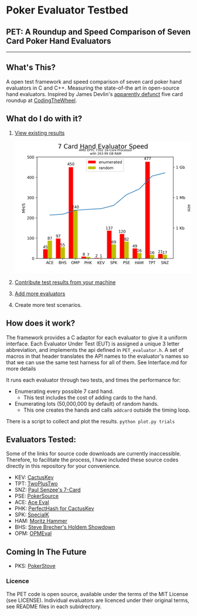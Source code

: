 Poker Evaluator Testbed 
==================

## PET: A Roundup and Speed Comparison of Seven Card Poker Hand Evaluators

---------------------------------------------

## What's This?
A open test framework and speed comparison of seven card poker hand evaluators in C and C++.  Measuring the state-of-the art in open-source hand evaluators.  Inspired by James Devlin's [apparently defunct](http://www.codingthewheel.com/archives/poker-hand-evaluator-roundup)
 five card roundup at [CodingTheWheel](https://web.archive.org/web/20140717015339/http://codingthewheel.com/archives/poker-hand-evaluator-roundup/). 


## What do I do with it?

1. [View existing results](./wiki/sample_result)

      ![Sample Result](./wiki/sample_result.png "Example") 

2. [Contribute test results from your machine](./wiki/howtoruntests.md)

3. [Add more evaluators](./wiki/howtoaddevaluators.md)

4. Create more test scenarios. 


## How does it work?

The framework provides a C adaptor for each evaluator to give it a uniform interface.  Each Evaluator Under Test (EUT) is assigned a unique 3 letter abbreviation,  and implements the api defined in `PET_evaluator.h`. A set of macros in that header translates the API names to the evaluator's names so that we can use the same test harness for all of them.  See Interface.md for more details


It runs each evaluator through two tests, and times the performance for:

* Enumerating every possible 7 card hand.
  * This test includes the cost of adding cards to the hand.
* Enumerating lots (50,000,000 by default) of random hands.
  * This one creates the hands and calls `addcard` outside the timing loop.

There is a script to collect and plot the results. `python plot.py trials`


## Evaluators Tested:
Some of the links for source code downloads are currently inaccessible. Therefore, to facilitate the process, I have included these source codes directly in this repository for your convenience.
- KEV: [CactusKev](cactuskev/README.md)
- TPT: [TwoPlusTwo](twoplustwo/README.md)
- SNZ: [Paul Senzee's 7-Card](senzee/README.md)
- PSE: [PokerSource](pokersource/README.md)
- ACE: [Ace Eval](ace_eval/README.md)
- PHK: [PerfectHash for CactusKev](perfecthash/README.md)
- SPK: [SpecialK](https://github.com/kennethshackleton/SKPokerEval)
- HAM: [Moritz Hammer](hammer/README.md)
- BHS: [Steve Brecher's Holdem Showdown](showdown/README.md)
- OPM: [OPMEval](https://github.com/zekyll/OMPEval)


## Coming In The Future
- PKS: [PokerStove](https://github.com/andrewprock/pokerstove)


### Licence
The PET code is open source, available under the terms of the MIT License (see LICENSE).  Individual evaluators are licenced under their original terms, see README files in each subidrectory.

